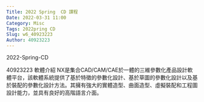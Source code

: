 ```yaml
---
Title: 2022 Spring  CD 課程
Date: 2022-03-31 11:00
Category: Misc
Tags: 2022pring CD
Slug: w6_40923223
Author: 40923223
---
```


2022-Spring-CD

<!-- PELICAN_END_SUMMARY -->
40923223 軟體介紹
 NX是集合CAD/CAM/CAE於一體的三維參數化產品設計軟體平台，該軟體系統提供了基於特徵的參數化設計、基於草圖的參數化設計以及基於裝配的參數化設計方法。其擁有強大的實體造型、曲面造型、虛擬裝配和工程圖設計能力，並具有良好的高階語言介面。



